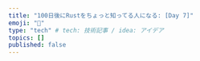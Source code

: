 ```yaml
---
title: "100日後にRustをちょっと知ってる人になる: [Day 7]"
emoji: "🦀"
type: "tech" # tech: 技術記事 / idea: アイデア
topics: []
published: false
---
```

